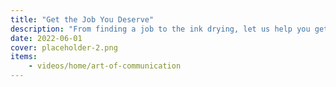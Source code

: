 ```yaml
---
title: "Get the Job You Deserve"
description: "From finding a job to the ink drying, let us help you get a better job!"
date: 2022-06-01
cover: placeholder-2.png
items:
    - videos/home/art-of-communication
---
```

